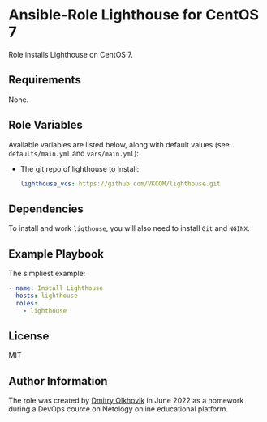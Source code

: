 Ansible-Role Lighthouse for CentOS 7
=========

Role installs Lighthouse on CentOS 7. 

Requirements
------------

None.

Role Variables
--------------

Available variables are listed below, along with default values (see `defaults/main.yml` and `vars/main.yml`):

* The git repo of lighthouse to install:
  ```yml
  lighthouse_vcs: https://github.com/VKCOM/lighthouse.git
  ```

Dependencies
------------

To install and work `ligthouse`, you will also need to install `Git` and `NGINX`.

Example Playbook
----------------

The simpliest example:
```yaml
- name: Install Lighthouse
  hosts: lighthouse
  roles:
    - lighthouse
```

License
-------

MIT

Author Information
------------------

The role was created by [Dmitry Olkhovik](https://github.com/olkhovik) in June 2022 as a homework during a DevOps cource on Netology online educational platform.


